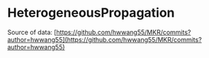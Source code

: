 # HeterogeneousPropagation
Source of data: [https://github.com/hwwang55/MKR/commits?author=hwwang55](https://github.com/hwwang55/MKR/commits?author=hwwang55)
